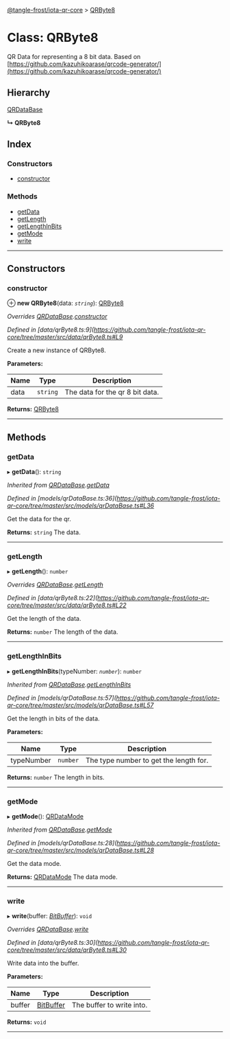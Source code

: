 [@tangle-frost/iota-qr-core](../README.md) > [QRByte8](../classes/qrbyte8.md)

# Class: QRByte8

QR Data for representing a 8 bit data. Based on [https://github.com/kazuhikoarase/qrcode-generator/](https://github.com/kazuhikoarase/qrcode-generator/)

## Hierarchy

 [QRDataBase](qrdatabase.md)

**↳ QRByte8**

## Index

### Constructors

* [constructor](qrbyte8.md#constructor)

### Methods

* [getData](qrbyte8.md#getdata)
* [getLength](qrbyte8.md#getlength)
* [getLengthInBits](qrbyte8.md#getlengthinbits)
* [getMode](qrbyte8.md#getmode)
* [write](qrbyte8.md#write)

---

## Constructors

<a id="constructor"></a>

###  constructor

⊕ **new QRByte8**(data: *`string`*): [QRByte8](qrbyte8.md)

*Overrides [QRDataBase](qrdatabase.md).[constructor](qrdatabase.md#constructor)*

*Defined in [data/qrByte8.ts:9](https://github.com/tangle-frost/iota-qr-core/tree/master/src/data/qrByte8.ts#L9*

Create a new instance of QRByte8.

**Parameters:**

| Name | Type | Description |
| ------ | ------ | ------ |
| data | `string` |  The data for the qr 8 bit data. |

**Returns:** [QRByte8](qrbyte8.md)

___

## Methods

<a id="getdata"></a>

###  getData

▸ **getData**(): `string`

*Inherited from [QRDataBase](qrdatabase.md).[getData](qrdatabase.md#getdata)*

*Defined in [models/qrDataBase.ts:36](https://github.com/tangle-frost/iota-qr-core/tree/master/src/models/qrDataBase.ts#L36*

Get the data for the qr.

**Returns:** `string`
The data.

___
<a id="getlength"></a>

###  getLength

▸ **getLength**(): `number`

*Overrides [QRDataBase](qrdatabase.md).[getLength](qrdatabase.md#getlength)*

*Defined in [data/qrByte8.ts:22](https://github.com/tangle-frost/iota-qr-core/tree/master/src/data/qrByte8.ts#L22*

Get the length of the data.

**Returns:** `number`
The length of the data.

___
<a id="getlengthinbits"></a>

###  getLengthInBits

▸ **getLengthInBits**(typeNumber: *`number`*): `number`

*Inherited from [QRDataBase](qrdatabase.md).[getLengthInBits](qrdatabase.md#getlengthinbits)*

*Defined in [models/qrDataBase.ts:57](https://github.com/tangle-frost/iota-qr-core/tree/master/src/models/qrDataBase.ts#L57*

Get the length in bits of the data.

**Parameters:**

| Name | Type | Description |
| ------ | ------ | ------ |
| typeNumber | `number` |  The type number to get the length for. |

**Returns:** `number`
The length in bits.

___
<a id="getmode"></a>

###  getMode

▸ **getMode**(): [QRDataMode](../enums/qrdatamode.md)

*Inherited from [QRDataBase](qrdatabase.md).[getMode](qrdatabase.md#getmode)*

*Defined in [models/qrDataBase.ts:28](https://github.com/tangle-frost/iota-qr-core/tree/master/src/models/qrDataBase.ts#L28*

Get the data mode.

**Returns:** [QRDataMode](../enums/qrdatamode.md)
The data mode.

___
<a id="write"></a>

###  write

▸ **write**(buffer: *[BitBuffer](bitbuffer.md)*): `void`

*Overrides [QRDataBase](qrdatabase.md).[write](qrdatabase.md#write)*

*Defined in [data/qrByte8.ts:30](https://github.com/tangle-frost/iota-qr-core/tree/master/src/data/qrByte8.ts#L30*

Write data into the buffer.

**Parameters:**

| Name | Type | Description |
| ------ | ------ | ------ |
| buffer | [BitBuffer](bitbuffer.md) |  The buffer to write into. |

**Returns:** `void`

___

